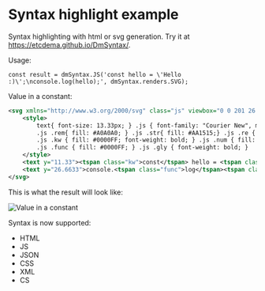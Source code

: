 ﻿# Syntax highlight example

Syntax highlighting with html or svg generation. Try it at https://etcdema.github.io/DmSyntax/.

Usage:
```JS
const result = dmSyntax.JS('const hello = \'Hello :)\';\nconsole.log(hello);', dmSyntax.renders.SVG);
```
Value in a constant:
```xml
<svg xmlns="http://www.w3.org/2000/svg" class="js" viewbox="0 0 201 26.6666" width="201px">
    <style>
        text{ font-size: 13.33px; } .js { font-family: "Courier New", monospace; fill: #000; }
        .js .rem{ fill: #A0A0A0; } .js .str{ fill: #AA1515;} .js .re { fill: #FF0000; } 
        .js .kw { fill: #0000FF; font-weight: bold; } .js .num { fill: #005700; font-weight: bold; } 
        .js .func { fill: #0000FF; } .js .gly { font-weight: bold; }
    </style>
    <text y="11.33"><tspan class="kw">const</tspan> hello = <tspan class="str">'Hello :)'</tspan>;</text>
    <text y="26.6633">console.<tspan class="func">log</tspan><tspan class="gly">(</tspan>hello<tspan class="gly">)</tspan>;</text>
</svg>
```

This is what the result will look like:

![Value in a constant](readme.result.svg)

Syntax is now supported:
* HTML
* JS
* JSON
* CSS
* XML
* CS
